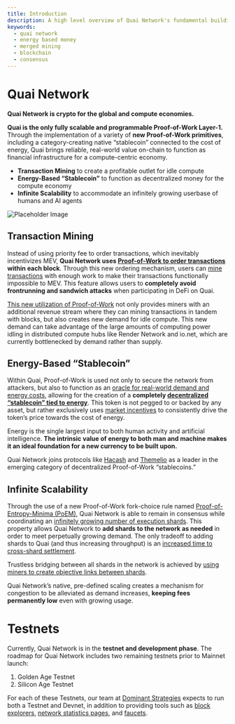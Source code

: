 ```yaml
---
title: Introduction
description: A high level overview of Quai Network's fundamental building blocks.
keywords:
  - quai network
  - energy based money
  - merged mining
  - blockchain
  - consensus
---
```


# Quai Network

**Quai Network is crypto for the global and compute economies.**

**Quai is the only fully scalable and programmable Proof-of-Work Layer-1.** Through the implementation of a variety of **new Proof-of-Work primitives**, including a category-creating native “stablecoin” connected to the cost of energy, Quai brings reliable, real-world value on-chain to function as financial infrastructure for a compute-centric economy.

* **Transaction Mining** to create a profitable outlet for idle compute
* **Energy-Based “Stablecoin”** to function as decentralized money for the compute economy
* **Infinite Scalability** to accommodate an infinitely growing userbase of humans and AI agents

![Placeholder Image](/img/HierarchicalStructure.jpg)

## Transaction Mining
Instead of using priority fee to order transactions, which inevitably incentivizes MEV, **Quai Network uses [Proof-of-Work to order transactions](/learn/advanced-introduction/mev-resistance/transaction-ordering.md) within each block**. Through this new ordering mechanism, users can [mine transactions](/learn/advanced-introduction/mev-resistance/mined-transactions.md) with enough work to make their transactions functionally impossible to MEV. This feature allows users to **completely avoid frontrunning and sandwich attacks** when participating in DeFi on Quai.

[This new utilization of Proof-of-Work](/learn/advanced-introduction/mev-resistance/mev-resistance.md) not only provides miners with an additional revenue stream where they can mining transactions in tandem with blocks, but also creates new demand for idle compute. This new demand can take advantage of the large amounts of computing power idling in distributed compute hubs like Render Network and io.net, which are currently bottlenecked by demand rather than supply. 

## Energy-Based “Stablecoin”
Within Quai, Proof-of-Work is used not only to secure the network from attackers, but also to function as an [oracle for real-world demand and energy costs](/learn/tokenomics/token-dynamics/token-dynamics.md), allowing for the creation of a **completely [decentralized “stablecoin” tied to energy](/learn/tokenomics/tokenomics-overview/qi/qi.md)**. This token is not pegged to or backed by any asset, but rather exclusively uses [market incentives](/learn/tokenomics/token-dynamics/token-dynamics.md) to consistently drive the token’s price towards the cost of energy. 

Energy is the single largest input to both human activity and artificial intelligence. **The intrinsic value of energy to both man and machine makes it an ideal foundation for a new currency to be built upon.**

Quai Network joins protocols like [Hacash](https://hacash.money/) and [Themelio](https://docs.themelio.org/whitepapers/melmint-v2/) as a leader in the emerging category of decentralized Proof-of-Work “stablecoins.”

## Infinite Scalability
Through the use of a new Proof-of-Work fork-choice rule named [Proof-of-Entropy-Minima (PoEM)](/learn/advanced-introduction/poem/poem.md), Quai Network is able to remain in consensus while coordinating an [infinitely growing number of execution shards](/learn/advanced-introduction/poem/infinite-execution-shards/infinite-execution-shards.md). This property allows Quai Network to **add shards to the network as needed** in order to meet perpetually growing demand. The only tradeoff to adding shards to Quai (and thus increasing throughput) is an [increased time to cross-shard settlement](/learn/advanced-introduction/poem/infinite-execution-shards/dynamic-sharding.mdx). 

Trustless bridging between all shards in the network is achieved by [using miners to create objective links between shards](/learn/advanced-introduction/merged-mining/coincident-blocks.mdx). 

Quai Network’s native, pre-defined scaling creates a mechanism for congestion to be alleviated as demand increases, **keeping fees permanently low** even with growing usage. 

# Testnets

Currently, Quai Network is in the **testnet and development phase**. The roadmap for Quai Network includes two remaining testnets prior to Mainnet launch:

1. Golden Age Testnet
2. Silicon Age Testnet

For each of these Testnets, our team at [Dominant Strategies](https://dominantstrategies.io) expects to run both a Testnet and Devnet, in addition to providing tools such as [block explorers](/participate/use-quai/block-explorers.md), [network statistics pages](https://stats.quai.network), and [faucets](/participate/use-quai/testnet-faucet.md).

